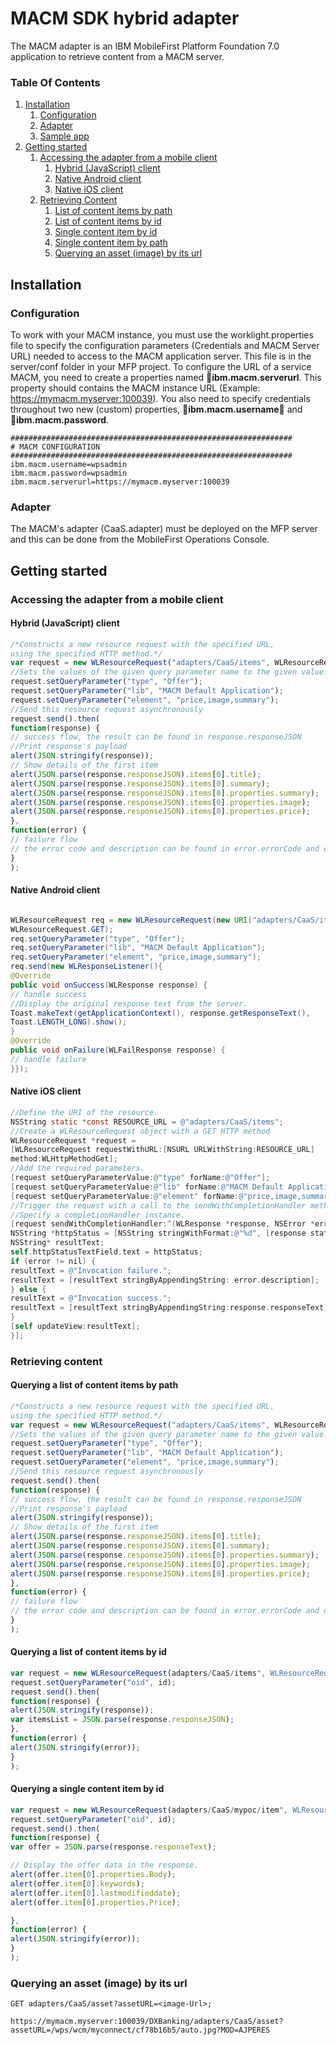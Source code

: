 # MACM SDK hybrid adapter 

The MACM adapter is an IBM MobileFirst Platform Foundation 7.0 application to retrieve content from a MACM server.

 

### Table Of Contents

1. [Installation](#installation)
    1. [Configuration](#configuration)
    2. [Adapter](#dapter)
    3. [Sample app](#sample-app)
2. [Getting started](#getting-started)
    1. [Accessing the adapter from a mobile client](#accessing-the-adapter-from-a-mobile-client)
        1. [Hybrid (JavaScript) client](#hybrid-javascript-client)
        2. [Native Android client](#native-android-client)
        3. [Native iOS client](#native-ios-client)
    2. [Retrieving Content](#retrieving-content)
        1. [List of content items by path](#querying-a-list-of-content-items-by-path)
        2. [List of content items by id](#querying-a-list-of-content-items-by-id)
        3. [Single content item by id](#querying-a-single-content-item-by-id)
        4. [Single content item by path](#querying-a-single-content-item-by-path)
        5. [Querying an asset (image) by its url](#querying-an-asset-image-by-its-url)

## Installation

### Configuration

To work with your MACM instance, you must use the worklight.properties file to specify the configuration parameters (Credentials and MACM Server URL) needed to access to the MACM
application server. This file is in the server/conf folder in your MFP project. To configure the URL of a service MACM, you need to create a properties named **ibm.macm.serverurl**. This property should contains the MACM
instance URL (Example: https://mymacm.myserver:100039). You also need to specify credentials throughout two new (custom) properties, **ibm.macm.username** and **ibm.macm.password**.

```
###############################################################
# MACM CONFIGURATION
###############################################################
ibm.macm.username=wpsadmin
ibm.macm.password=wpsadmin
ibm.macm.serverurl=https://mymacm.myserver:100039
```

### Adapter

The MACM's adapter (CaaS.adapter) must be deployed on the MFP server and this can be done from the MobileFirst Operations Console.

## Getting started

### Accessing the adapter from a mobile client
#### Hybrid (JavaScript) client

```javascript
/*Constructs a new resource request with the specified URL,
using the specified HTTP method.*/
var request = new WLResourceRequest("adapters/CaaS/items", WLResourceRequest.GET);
//Sets the values of the given query parameter name to the given value.
request.setQueryParameter("type", "Offer");
request.setQueryParameter("lib", "MACM Default Application");
request.setQueryParameter("element", "price,image,summary");
//Send this resource request asynchronously
request.send().then(
function(response) {
// success flow, the result can be found in response.responseJSON
//Print response's payload
alert(JSON.stringify(response));
// Show details of the first item
alert(JSON.parse(response.responseJSON).items[0].title);
alert(JSON.parse(response.responseJSON).items[0].summary);
alert(JSON.parse(response.responseJSON).items[0].properties.summary);
alert(JSON.parse(response.responseJSON).items[0].properties.image);
alert(JSON.parse(response.responseJSON).items[0].properties.price);
},
function(error) {
// failure flow
// the error code and description can be found in error.errorCode and error.errorMsg fields alert(JSON.stringify(error));
}
);
```

#### Native Android client

```java

WLResourceRequest req = new WLResourceRequest(new URI("adapters/CaaS/items"),
WLResourceRequest.GET);
req.setQueryParameter("type", "Offer");
req.setQueryParameter("lib", "MACM Default Application");
req.setQueryParameter("element", "price,image,summary");
req.send(new WLResponseListener(){
@Override
public void onSuccess(WLResponse response) {
// handle success
//Display the original response text from the server.
Toast.makeText(getApplicationContext(), response.getResponseText(),
Toast.LENGTH_LONG).show();
}
@Override
public void onFailure(WLFailResponse response) {
// handle failure
}});
```


#### Native iOS client

```objective-c
//Define the URI of the resource.
NSString static *const RESOURCE_URL = @"adapters/CaaS/items";
//Create a WLResourceRequest object with a GET HTTP method
WLResourceRequest *request =
[WLResourceRequest requestWithURL:[NSURL URLWithString:RESOURCE_URL]
method:WLHttpMethodGet];
//Add the required parameters.
[request setQueryParameterValue:@"type" forName:@"Offer"];
[request setQueryParameterValue:@"lib" forName:@"MACM Default Application"];
[request setQueryParameterValue:@"element" forName:@"price,image,summary"];
//Trigger the request with a call to the sendWithCompletionHandler method.
//Specify a completionHandler instance.
[request sendWithCompletionHandler:^(WLResponse *response, NSError *error) {
NSString *httpStatus = [NSString stringWithFormat:@"%d", [response status]];
NSString* resultText;
self.httpStatusTextField.text = httpStatus;
if (error != nil) {
resultText = @"Invocation failure.";
resultText = [resultText stringByAppendingString: error.description];
} else {
resultText = @"Invocation success.";
resultText = [resultText stringByAppendingString:response.responseText];
}
[self updateView:resultText];
}];
```


### Retrieving content
#### Querying a list of content items by path

```javascript
/*Constructs a new resource request with the specified URL,
using the specified HTTP method.*/
var request = new WLResourceRequest("adapters/CaaS/items", WLResourceRequest.GET);
//Sets the values of the given query parameter name to the given value.
request.setQueryParameter("type", "Offer");
request.setQueryParameter("lib", "MACM Default Application");
request.setQueryParameter("element", "price,image,summary");
//Send this resource request asynchronously
request.send().then(
function(response) {
// success flow, the result can be found in response.responseJSON
//Print response's payload
alert(JSON.stringify(response));
// Show details of the first item
alert(JSON.parse(response.responseJSON).items[0].title);
alert(JSON.parse(response.responseJSON).items[0].summary);
alert(JSON.parse(response.responseJSON).items[0].properties.summary);
alert(JSON.parse(response.responseJSON).items[0].properties.image);
alert(JSON.parse(response.responseJSON).items[0].properties.price);
},
function(error) {
// failure flow
// the error code and description can be found in error.errorCode and error.errorMsg fields alert(JSON.stringify(error));
}
);
```
#### Querying a list of content items by id

```javascript
var request = new WLResourceRequest(adapters/CaaS/items", WLResourceRequest.GET);
request.setQueryParameter("oid", id);
request.send().then(
function(response) {
alert(JSON.stringify(response));
var itemsList = JSON.parse(response.responseJSON);
},
function(error) {
alert(JSON.stringify(error));
}
);
```

#### Querying a single content item by id

```javascript
var request = new WLResourceRequest(adapters/CaaS/mypoc/item", WLResourceRequest.GET);
request.setQueryParameter("oid", id);
request.send().then(
function(response) {
var offer = JSON.parse(response.responseText);

// Display the offer data in the response.
alert(offer.item[0].properties.Body);
alert(offer.item[0].keywords);
alert(offer.item[0].lastmodifieddate);
alert(offer.item[0].properties.Price);

},
function(error) {
alert(JSON.stringify(error));
}
);
```


### Querying an asset (image) by its url

```
GET adapters/CaaS/asset?assetURL=<image-Url>;

https://mymacm.myserver:100039/DXBanking/adapters/CaaS/asset?assetURL=/wps/wcm/myconnect/cf78b16b5/auto.jpg?MOD=AJPERES
```

